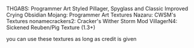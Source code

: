 THGABS: Programmer Art Styled Pillager, Spyglass and Classic Improved Crying Obsidian
Mojang: Programmer Art Textures
Nazaru: CWSM's Textures
nonamecrackers2: Cracker's Wither Storm Mod
VillagerN4: Sickened Reuben/Pig Texture (1.3+)

you can use these textures as long as credit is given
